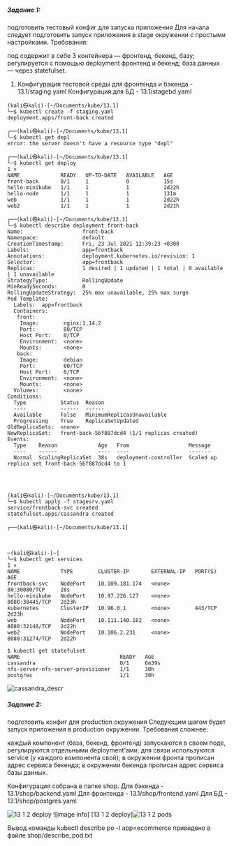 <h5> Задание 1:</h5> 
подготовить тестовый конфиг для запуска приложения
Для начала следует подготовить запуск приложения в stage окружении с простыми настройками. Требования:

под содержит в себе 3 контейнера — фронтенд, бекенд, базу;
регулируется с помощью deployment фронтенд и бекенд;
база данных — через statefulset.


1.  Конфигурация тестовой среды для фронтенда и бэкенда - 13.1/staging.yaml
Конфигурация для БД - 13.1/stagebd.yaml

```
(kali㉿kali)-[~/Documents/kube/13.1]
└─$ kubectl create -f staging.yaml                                        
deployment.apps/front-back created
                                                                                                                          
┌──(kali㉿kali)-[~/Documents/kube/13.1]
└─$ kubectl get depl              
error: the server doesn't have a resource type "depl"
                                                                                                                          
┌──(kali㉿kali)-[~/Documents/kube/13.1]
└─$ kubectl get deploy                                                                                                1 ⨯
NAME             READY   UP-TO-DATE   AVAILABLE   AGE
front-back       0/1     1            0           15s
hello-minikube   1/1     1            1           2d22h
hello-node       1/1     1            1           131m
web              1/1     1            1           2d22h
web2             1/1     1            1           2d21h
                                                                                                                          
┌──(kali㉿kali)-[~/Documents/kube/13.1]
└─$ kubectl describe deployment front-back
Name:                   front-back
Namespace:              default
CreationTimestamp:      Fri, 23 Jul 2021 12:39:23 +0300
Labels:                 app=frontback
Annotations:            deployment.kubernetes.io/revision: 1
Selector:               app=frontback
Replicas:               1 desired | 1 updated | 1 total | 0 available | 1 unavailable
StrategyType:           RollingUpdate
MinReadySeconds:        0
RollingUpdateStrategy:  25% max unavailable, 25% max surge
Pod Template:
  Labels:  app=frontback
  Containers:
   front:
    Image:        nginx:1.14.2
    Port:         80/TCP
    Host Port:    0/TCP
    Environment:  <none>
    Mounts:       <none>
   back:
    Image:        debian
    Port:         80/TCP
    Host Port:    0/TCP
    Environment:  <none>
    Mounts:       <none>
  Volumes:        <none>
Conditions:
  Type           Status  Reason
  ----           ------  ------
  Available      False   MinimumReplicasUnavailable
  Progressing    True    ReplicaSetUpdated
OldReplicaSets:  <none>
NewReplicaSet:   front-back-56f887dcd4 (1/1 replicas created)
Events:
  Type    Reason             Age   From                   Message
  ----    ------             ----  ----                   -------
  Normal  ScalingReplicaSet  38s   deployment-controller  Scaled up replica set front-back-56f887dcd4 to 1




(kali㉿kali)-[~/Documents/kube/13.1]
└─$ kubectl apply -f stagesrv.yaml                                                  
service/frontback-svc created
statefulset.apps/cassandra created
                                                                                                                          
┌──(kali㉿kali)-[~/Documents/kube/13.1]



─(kali㉿kali)-[~]
└─$ kubectl get services                                                                                              1 ⨯
NAME             TYPE        CLUSTER-IP       EXTERNAL-IP   PORT(S)          AGE
frontback-svc    NodePort    10.109.181.174   <none>        80:30080/TCP     28s
hello-minikube   NodePort    10.97.226.127    <none>        8080:30445/TCP   2d23h
kubernetes       ClusterIP   10.96.0.1        <none>        443/TCP          2d23h
web              NodePort    10.111.140.182   <none>        8080:32148/TCP   2d22h
web2             NodePort    10.106.2.231     <none>        8080:31274/TCP   2d22h
                                                                                                                          
$ kubectl get statefulset
NAME                                READY   AGE
cassandra                           0/1     6m39s
nfs-server-nfs-server-provisioner   1/1     30h
postgres                            1/1     30h
```

![cassandra_descr](https://user-images.githubusercontent.com/54946404/126877274-5af75702-893d-48e2-a0e0-f5ff944f3d28.png)






<h5>Задание 2: </h5>
подготовить конфиг для production окружения
Следующим шагом будет запуск приложения в production окружении. Требования сложнее:

каждый компонент (база, бекенд, фронтенд) запускаются в своем поде, регулируются отдельными deployment’ами;
для связи используются service (у каждого компонента свой);
в окружении фронта прописан адрес сервиса бекенда;
в окружении бекенда прописан адрес сервиса базы данных.



Конфигурация собрана в папке shop.
Для бэкенда - 13.1/shop/backend.yaml
Для фронтенда - 13.1/shop/frontend.yaml
Для БД - 13.1/shop/postgres.yaml


![13 1 2  deploy](https://user-images.githubusercontent.com/54946404/126810288-5e469e77-f6f3-46fb-9590-1e24314e3eb9.png)
![image info] [13 1 2  deploy]![13 1 2  pods](https://user-images.githubusercontent.com/54946404/126810217-5a9110fe-5409-47a6-b5cc-6905e3f1b49e.png)

Вывод команды kubectl describe po -l app=ecommerce приведено в файле shop/describe_pod.txt
